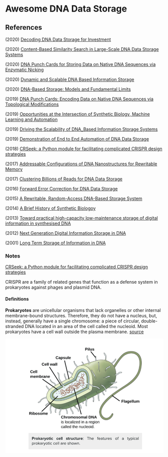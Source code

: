 # Awesome DNA Data Storage


## References

(2020) [Decoding DNA Data Storage for Investment](https://www.ncbi.nlm.nih.gov/pmc/articles/PMC7521213/)

(2020) [Content-Based Similarity Search in Large-Scale DNA Data Storage Systems](https://www.biorxiv.org/content/10.1101/2020.05.25.115477v1.full.pdf)

(2020) [DNA Punch Cards for Storing Data on Native DNA Sequences via Enzymatic Nicking](https://www.nature.com/articles/s41467-020-15588-z)

(2020) [Dynamic and Scalable DNA Based Information Storage](https://www.nature.com/articles/s41467-020-16797-2)

(2020) [DNA-Based Storage: Models and Fundamental Limits](https://arxiv.org/pdf/2001.06311.pdf)

(2019) [DNA Punch Cards: Encoding Data on Native DNA Sequences via Topological Modifications](https://www.biorxiv.org/content/10.1101/672394v3.full.pdf)

(2019) [Opportunities at the Intersection of Synthetic Biology, Machine Learning and Automation](https://pubs.acs.org/doi/pdf/10.1021/acssynbio.8b00540)

(2019) [Driving the Scalability of DNA_Based Information Storage Systems](https://www.biorxiv.org/content/biorxiv/early/2019/03/29/591594.full.pdf)

(2019) [Demonstration of End to End Automation of DNA Data Storage](https://www.nature.com/articles/s41598-019-41228-8/)

(2018) [CRSeek: a Python module for facilitating complicated CRISPR design strategies](https://peerj.com/preprints/27094.pdf)

(2017) [Addressable Configurations of DNA Nanostructures for Rewritable Memory](https://academic.oup.com/nar/article/45/19/11459/4097620)

(2017) [Clustering Billions of Reads for DNA Data Storage](http://papers.nips.cc/paper/6928-clustering-billions-of-reads-for-dna-data-storage.pdf)

(2016) [Forward Error Correction for DNA Data Storage](https://pdf.sciencedirectassets.com/280203/1-s2.0-S1877050916X00105/1-s2.0-S1877050916308742/main.pdf?X-Amz-Security-Token=IQoJb3JpZ2luX2VjEF0aCXVzLWVhc3QtMSJGMEQCIChvhfSiL6kPY%2Fd2Oqw5Yiz1o0r6me1N9JKcys7XR6rbAiBx2jq9lXe3AO3bzjsVAPo4Sf9Nm0IkoVTCUpnr7MWi7iq9AwiW%2F%2F%2F%2F%2F%2F%2F%2F%2F%2F8BEAMaDDA1OTAwMzU0Njg2NSIMM%2BKbMwUuSRgBUUqLKpEDEzIWpyaqD09GWQc9N2NsQtKeogYL2rHMwAUbbuUIiQg09A0rEexh94MT1y%2Bd0elCa6SuvSD96zFARhV1JUSv3vq3D7xstks2VNbgvMIHhiJPfCCzhXrvJsSKgEA74WIkIafFJDl8Qmd3XCJF%2BOzEjMh2xMblXmnxxXO0lDzZdIr54wxFojHjh7i0GT8ExRBaBwPNhoD5xsTPSCo04fRgD%2BDBzq3omgOXQilwSORzKDmhwRUz9sS5IksIXLLYZLNSREungoDbf1syi2Gop3xAFsy9WavDCPMBFODDqN3UmTqgsxbeoXww5akJ1lDry72C%2BXgw0zncLYFNZrYN3cP8c6dApljU3jC03%2FK9gqvqfKstOt3G4uF7KptRzbeLdr5bSae7ZhcozJ2fa8g%2Bnm6PmVK0DqwC2WxpnH%2BMKfqohwNTYy88pGoO3EXIu6sfI0YW2juQfNizuDE%2BAmK5Irdtrh%2F7uMYFwnzcIrZWT1Nd0Bs1SW7xFol3Z7eWFj4QgzdZ4%2BQYWdVrS7XsgW2fQD8i724wzYaT%2FAU67AEL%2FOiCM9n52YWUv4FnBKhBrc8Ac%2BddIFTdOtgTWKC5kwlL15%2BzA7YEMjlXTlExrW3NTnKHHPXfaj%2BaQd6lzWPBldBLT%2FObx7IuAgrQzzxKdIiinBASpilY%2FZz8GFaL1QBzYp9FUiJEid9ev3JCBwo1MTe7lr8ZH%2BXhyovUGu6Wv34rBzJLwqAPJl3SOmpbXg1%2BemW%2FIdsfi9uq4i3xiOU5TYnl3vPvj%2BHcU5DCiSvxDBiAzuWl3KYWTTRDvcHA840grgDxMcEP%2FmTmDzzBdnmBApKdYEFilCqWrMfX8qDy1KCyQyHv5Kvi8m5z%2BQ%3D%3D&X-Amz-Algorithm=AWS4-HMAC-SHA256&X-Amz-Date=20201012T222959Z&X-Amz-SignedHeaders=host&X-Amz-Expires=300&X-Amz-Credential=ASIAQ3PHCVTYSCKFYDG4%2F20201012%2Fus-east-1%2Fs3%2Faws4_request&X-Amz-Signature=39b5485a6edc50bcdcfc928641738858c1c1ffa4baba22289712b87eb2ee72c0&hash=7e1eb9b86d6ff60167e6d59561d6609b959e6eddd8506950deb0a0d2de7aae33&host=68042c943591013ac2b2430a89b270f6af2c76d8dfd086a07176afe7c76c2c61&pii=S1877050916308742&tid=spdf-52c64e15-7939-4b8b-a3d3-d3d6e3c3040a&sid=abaebc818da9614e461b69255d7d3cebaf2bgxrqa&type=client)

(2015) [A Rewritable, Random-Access DNA-Based Storage System](https://www.nature.com/articles/srep14138)

(2014) [A Brief History of Synthetic Biologoy](https://collinslab.mit.edu/files/nrm_cameron.pdf)

(2013) [Toward practical high-capacity low-maintenance storage of digital information in synthesised DNA](https://www.ncbi.nlm.nih.gov/pmc/articles/PMC3672958/)

(2012) [Next Generation Digital Information Storage in DNA](https://www.researchgate.net/profile/George_Church/publication/230698422_Next-Generation_Digital_Information_Storage_in_DNA/links/550c03e60cf2b2450b4e5103/Next-Generation-Digital-Information-Storage-in-DNA.pdf)

(2001) [Long Term Storage of Information in DNA](https://www.researchgate.net/publication/11792112_Long-term_storage_of_information_in_DNA)

### Notes 

[CRSeek: a Python module for facilitating complicated CRISPR design strategies](https://peerj.com/preprints/27094.pdf)

CRISPR are a family of related genes that function as a defense system in prokaryotes against phages and plasmid DNA.

#### Definitions

**Prokaryotes** are unicellular organisms that lack organelles or other internal membrane-bound structures. Therefore, they do not have a nucleus, but, instead, generally have a single chromosome: a piece of circular, double-stranded DNA located in an area of the cell called the nucleoid. Most prokaryotes have a cell wall outside the plasma membrane. [source](https://courses.lumenlearning.com/boundless-biology/chapter/structure-ofprokaryotes/#:~:text=Prokaryotes%20are%20unicellular%20organisms%20that,the%20cell%20called%20the%20nucleoid.)

![Prokarayote](prokarayote.png)

